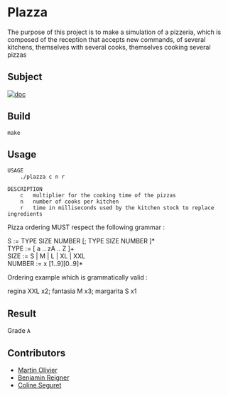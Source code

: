 # Plazza
The purpose of this project is to make a simulation of a pizzeria, which is composed of the
reception that accepts new commands, of several kitchens, themselves with several cooks, themselves
cooking several pizzas

## Subject

[![doc](https://img.shields.io/badge/Subject-pdf-red.svg)](./subject.pdf)

## Build

```
make
```
 
## Usage
```
USAGE
    ./plazza c n r

DESCRIPTION
    c	multiplier for the cooking time of the pizzas
    n	number of cooks per kitchen
    r	time in milliseconds used by the kitchen stock to replace ingredients
```

Pizza ordering MUST respect the following grammar :  

S := TYPE SIZE NUMBER [; TYPE SIZE NUMBER ]*  
TYPE := [ a .. zA .. Z ]+  
SIZE := S | M | L | XL | XXL  
NUMBER := x [1..9][0..9]*  

Ordering example which is grammatically valid :  

regina XXL x2; fantasia M x3; margarita S x1

## Result

Grade `A`

## Contributors

- [Martin Olivier](https://github.com/martin-olivier)
- [Benjamin Reigner](https://github.com/Breigner01)
- [Coline Seguret](https://github.com/Cleopha)

